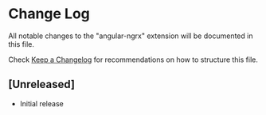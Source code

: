 # Change Log
All notable changes to the "angular-ngrx" extension will be documented in this file.

Check [Keep a Changelog](http://keepachangelog.com/) for recommendations on how to structure this file.

## [Unreleased]
- Initial release